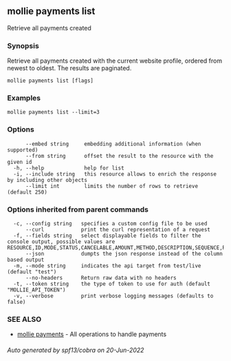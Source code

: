## mollie payments list

Retrieve all payments created

### Synopsis

Retrieve all payments created with the current website profile, 
ordered from newest to oldest. The results are paginated.

```
mollie payments list [flags]
```

### Examples

```
mollie payments list --limit=3
```

### Options

```
      --embed string     embedding additional information (when supported)
      --from string      offset the result to the resource with the given id
  -h, --help             help for list
  -i, --include string   this resource allows to enrich the response by including other objects
      --limit int        limits the number of rows to retrieve (default 250)
```

### Options inherited from parent commands

```
  -c, --config string   specifies a custom config file to be used
      --curl            print the curl representation of a request
  -f, --fields string   select displayable fields to filter the console output, possible values are RESOURCE,ID,MODE,STATUS,CANCELABLE,AMOUNT,METHOD,DESCRIPTION,SEQUENCE,REMAINING,REFUNDED,CAPTURED,SETTLEMENT,APP_FEE,CREATED_AT,AUTHORIZED_AT,EXPIRES,PAID_AT,FAILED_AT,CANCELED_AT,CUSTOMER_ID,SETTLEMENT_ID,MANDATE_ID,SUBSCRIPTION_ID,ORDER_ID,REDIRECT,WEBHOOK,LOCALE,COUNTRY
      --json            dumpts the json response instead of the column based output
  -m, --mode string     indicates the api target from test/live (default "test")
      --no-headers      Return raw data with no headers
  -t, --token string    the type of token to use for auth (default "MOLLIE_API_TOKEN")
  -v, --verbose         print verbose logging messages (defaults to false)
```

### SEE ALSO

* [mollie payments](mollie_payments.md)	 - All operations to handle payments

###### Auto generated by spf13/cobra on 20-Jun-2022
